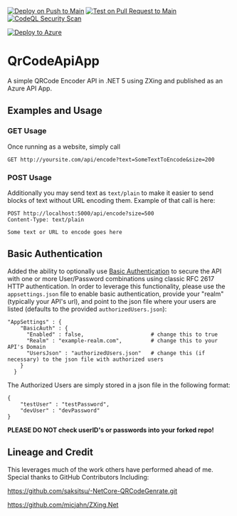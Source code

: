 [![Deploy on Push to Main](https://github.com/joelbyford/QrCodeApiApp/actions/workflows/main-push.yml/badge.svg)](https://github.com/joelbyford/QrCodeApiApp/actions/workflows/main-push.yml) [![Test on Pull Request to Main](https://github.com/joelbyford/QrCodeApiApp/actions/workflows/main-pr.yml/badge.svg)](https://github.com/joelbyford/QrCodeApiApp/actions/workflows/main-pr.yml) [![CodeQL Security Scan](https://github.com/joelbyford/QrCodeApiApp/actions/workflows/codeql-analysis.yml/badge.svg)](https://github.com/joelbyford/QrCodeApiApp/actions/workflows/codeql-analysis.yml)

[![Deploy to Azure](https://aka.ms/deploytoazurebutton)](https://portal.azure.com/#create/Microsoft.Template/uri/https%3A%2F%2Fraw.githubusercontent.com%2Fjoelbyford%2FQrCodeApiApp%2Fmain%2FDeployTemplates%2FAzureLinuxWebAppArm.json)

# QrCodeApiApp
A simple QRCode Encoder API in .NET 5 using ZXing and published as an Azure API App.  


## Examples and Usage

### GET Usage 
Once running as a website, simply call
```
GET http://yoursite.com/api/encode?text=SomeTextToEncode&size=200
```

### POST Usage
Additionally you may send text as `text/plain` to make it easier to send blocks of text without URL encoding them.  Example of that call is here:
```
POST http://localhost:5000/api/encode?size=500
Content-Type: text/plain

Some text or URL to encode goes here
``` 
## Basic Authentication
Added the ability to optionally use [Basic Authentication](https://github.com/joelbyford/BasicAuth) to secure the API with one or more User/Password combinations using classic RFC 2617 HTTP authentication.  In order to leverage this functionality, please use the `appsettings.json` file to enable basic authentication, provide your "realm" (typically your API's url), and point to the json file where your users are listed (defaults to the provided `authorizedUsers.json`):

```
"AppSettings" : {
    "BasicAuth" : {
      "Enabled" : false,                     # change this to true
      "Realm" : "example-realm.com",         # change this to your API's Domain
      "UsersJson" : "authorizedUsers.json"   # change this (if necessary) to the json file with authorized users
    }
  }

```

The Authorized Users are simply stored in a json file in the following format:

```
{    
    "testUser" : "testPassword",
    "devUser" : "devPassword"
}
```

**PLEASE DO NOT check userID's or passwords into your forked repo!**

## Lineage and Credit
This leverages much of the work others have performed ahead of me.  Special thanks to GitHub Contributors Including:

https://github.com/saksitsu/-NetCore-QRCodeGenrate.git

https://github.com/micjahn/ZXing.Net
